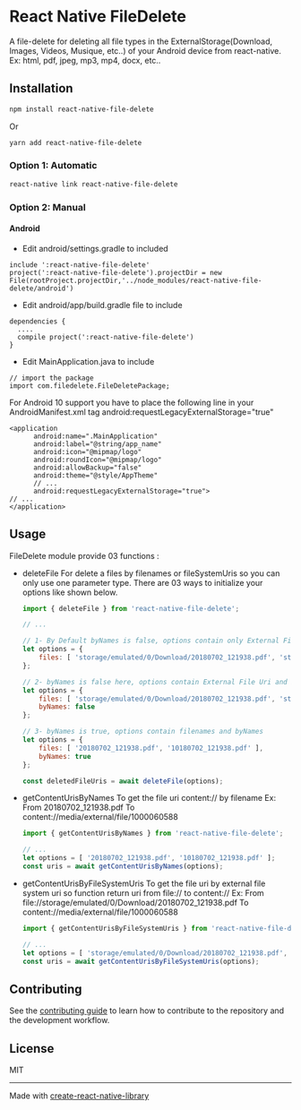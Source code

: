 # React Native FileDelete

A file-delete for deleting all file types in the ExternalStorage(Download, Images, Videos, Musique, etc..) of your Android device from react-native.
Ex: html, pdf, jpeg, mp3, mp4, docx, etc..

## Installation

```sh
npm install react-native-file-delete
```
Or
```sh
yarn add react-native-file-delete
```

### Option 1: Automatic

```sh
react-native link react-native-file-delete
```

### Option 2: Manual 
#### Android
* Edit android/settings.gradle to included
```
include ':react-native-file-delete'
project(':react-native-file-delete').projectDir = new File(rootProject.projectDir,'../node_modules/react-native-file-delete/android')
```

* Edit android/app/build.gradle file to include
```
dependencies {
  ....
  compile project(':react-native-file-delete')
}
```

* Edit MainApplication.java to include
```
// import the package
import com.filedelete.FileDeletePackage;
```

For Android 10 support you have to place the following line in your AndroidManifest.xml tag
android:requestLegacyExternalStorage="true"
```
<application
      android:name=".MainApplication"
      android:label="@string/app_name"
      android:icon="@mipmap/logo"
      android:roundIcon="@mipmap/logo"
      android:allowBackup="false"
      android:theme="@style/AppTheme"
      // ...
      android:requestLegacyExternalStorage="true"> 
// ...
</application>
```

## Usage

FileDelete module provide 03 functions :
* deleteFile
  For delete a files by filenames or fileSystemUris so you can only use one parameter type.
  There are 03 ways to initialize your options like shown below.

    ```js
    import { deleteFile } from 'react-native-file-delete';

    // ...

    // 1- By Default byNames is false, options contain only External File Uri
    let options = { 
        files: [ 'storage/emulated/0/Download/20180702_121938.pdf', 'storage/emulated/0/Download/10180702_121938.pdf' ]
    };
    
    // 2- byNames is false here, options contain External File Uri and byNames
    let options = { 
        files: [ 'storage/emulated/0/Download/20180702_121938.pdf', 'storage/emulated/0/Download/10180702_121938.pdf' ], 
        byNames: false 
    };

    // 3- byNames is true, options contain filenames and byNames
    let options = { 
        files: [ '20180702_121938.pdf', '10180702_121938.pdf' ], 
        byNames: true 
    };

    const deletedFileUris = await deleteFile(options);
    ```
* getContentUrisByNames
    To get the file uri content:// by filename 
    Ex: From 20180702_121938.pdf 
        To content://media/external/file/1000060588

    ```js
    import { getContentUrisByNames } from 'react-native-file-delete';

    // ...
    let options = [ '20180702_121938.pdf', '10180702_121938.pdf' ];
    const uris = await getContentUrisByNames(options); 
    ```
* getContentUrisByFileSystemUris
    To get the file uri by external file system uri so function return uri from file://  to content:// 
    Ex: From file://storage/emulated/0/Download/20180702_121938.pdf 
        To content://media/external/file/1000060588

    ```js
    import { getContentUrisByFileSystemUris } from 'react-native-file-delete';
    
    // ...
    let options = [ 'storage/emulated/0/Download/20180702_121938.pdf', 'storage/emulated/0/Download/10180702_121938.pdf' ];
    const uris = await getContentUrisByFileSystemUris(options);
    ```

## Contributing

See the [contributing guide](CONTRIBUTING.md) to learn how to contribute to the repository and the development workflow.

## License

MIT

---

Made with [create-react-native-library](https://github.com/callstack/react-native-builder-bob)
